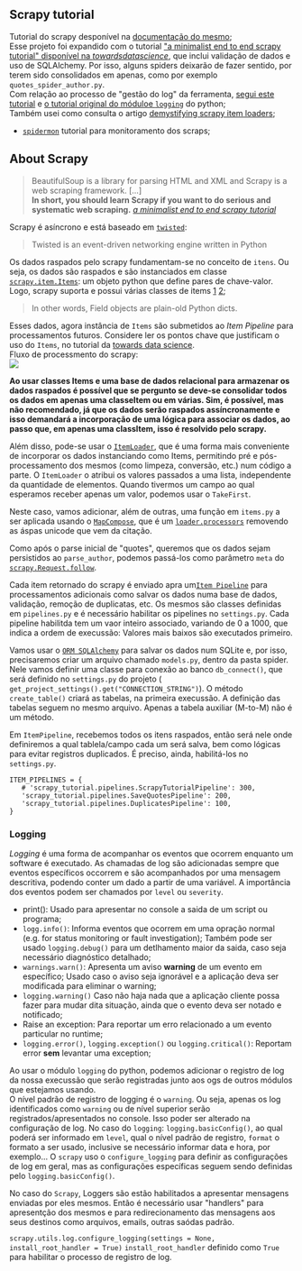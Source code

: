 ## Scrapy tutorial

Tutorial do scrapy desponível na [documentação do mesmo](https://docs.scrapy.org/en/latest/intro/tutorial.html);  
Esse projeto foi expandido com o tutorial ["a minimalist end to end scrapy tutorial" disponível na *towardsdatascience*](https://towardsdatascience.com/a-minimalist-end-to-end-scrapy-tutorial-part-i-11e350bcdec0), que inclui validação de dados e uso de SQLAlchemy.
Por isso, alguns spiders deixarão de fazer sentido, por terem sido consolidados em apenas, como por exemplo `quotes_spider_author.py`.  
Com relação ao processo de "gestão do log" da ferramenta, [ segui este tutorial](https://www.tutorialspoint.com/scrapy/scrapy_logging.htm) e [o tutorial original do móduloe `logging`](https://docs.python.org/3/howto/logging.html#logging-basic-tutorial) do python;  
Também usei como consulta o artigo [demystifying scrapy item loaders](https://towardsdatascience.com/demystifying-scrapy-item-loaders-ffbc119d592a);  

* [`spidermon`](https://spidermon.readthedocs.io/en/latest/) tutorial para monitoramento dos scraps;  

## About Scrapy  

> BeautifulSoup is a library for parsing HTML and XML and Scrapy is a web scraping framework. [...]   
> **In short, you should learn Scrapy if you want to do serious and systematic web scraping.**
> *[a minimalist end to end scrapy tutorial](https://towardsdatascience.com/a-minimalist-end-to-end-scrapy-tutorial-part-i-11e350bcdec0)*

Scrapy é asíncrono e está baseado em [`twisted`](https://twistedmatrix.com/trac/):
> Twisted is an event-driven networking engine written in Python

Os dados raspados pelo scrapy fundamentam-se no conceito de `itens`. Ou seja, os dados são raspados e são instanciados em classe [`scrapy.item.Items`](https://docs.scrapy.org/en/latest/topics/items.html): um objeto python que define pares de chave-valor. Logo, scrapy suporta e possui várias classes de items [1](https://docs.scrapy.org/en/latest/topics/items.html#item-types) [2](https://docs.scrapy.org/en/latest/topics/items.html#supporting-item-types);  
> In other words, Field objects are plain-old Python dicts.  

Esses dados, agora instância de `Items` são submetidos ao *Item Pipeline* para processamentos futuros. Considere ler os pontos chave que justificam o uso do `Items`, no tutorial da [towards data science](https://towardsdatascience.com/a-minimalist-end-to-end-scrapy-tutorial-part-ii-b917509b73f7).  
Fluxo de processmento do scrapy:  
![](https://docs.scrapy.org/en/latest/_images/scrapy_architecture_02.png)  

**Ao usar classes Items e uma base de dados relacional para armazenar os dados raspados é possível que se pergunto se deve-se consolidar todos os dados em apenas uma classeItem ou em várias. Sim, é possível, mas não recomendado, já que os dados serão raspados assíncronamente e isso demandará a incorporação de uma lógica para associar os dados, ao passo que, em apenas uma classItem, isso é resolvido pelo scrapy.**

Além disso, pode-se usar o [`ItemLoader`](https://docs.scrapy.org/en/latest/topics/loaders.html), que é uma forma mais conveniente de incorporar os dados instanciando como Items, permitindo pré e pós-processamento dos mesmos (como limpeza, conversão, etc.) num código a parte. O `ItemLoader` o atribui os valores passados a uma lista, independente da quantidade de elementos. Quando tivermos um campo ao qual esperamos receber apenas um valor, podemos usar o `TakeFirst`.  

Neste caso, vamos adicionar, além de outras, uma função em `items.py` a ser aplicada usando o [`MapCompose`](https://docs.scrapy.org/en/2.4/_modules/itemloaders/processors.html), que é um [`loader.processors`](https://docs.scrapy.org/en/latest/topics/loaders.html#input-and-output-processors) removendo as áspas unicode que vem da citação.  

Como após o parse inicial de "quotes", queremos que os dados sejam persistidos ao `parse_author`, podemos passá-los como parâmetro `meta` do [`scrapy.Request.follow`](https://docs.scrapy.org/en/latest/topics/request-response.html?highlight=follow#scrapy.http.Request).  

Cada item retornado do scrapy é enviado apra um[`Item Pipeline`](https://docs.scrapy.org/en/latest/topics/item-pipeline.html) para processamentos adicionais como salvar os dados numa base de dados, validação, remoção de duplicatas, etc. Os mesmos são classes definidas em `pipelines.py` e é necessário habilitar os pipelines no `settings.py`. Cada pipeline habilitda tem um vaor inteiro associado, variando de 0 a 1000, que indica a ordem de execussão: Valores mais baixos são executados primeiro.  

Vamos usar o [`ORM SQLAlchemy`](https://www.sqlalchemy.org/) para salvar os dados num SQLite e, por isso, precisaremos criar um arquivo chamado `models.py`, dentro da pasta spider. Nele vamos definir uma classe para conexão ao banco `db_connect()`, que será definido no `settings.py` do projeto ( `get_project_settings().get("CONNECTION_STRING")`). O método `create_table()` criará as tabelas, na primeira execussão. A definição das tabelas seguem no mesmo arquivo. Apenas a tabela auxiliar (M-to-M) não é um método.  

Em `ItemPipeline`, recebemos todos os itens raspados, então será nele onde definiremos a qual tablela/campo cada um será salva, bem como lógicas para evitar registros duplicados. É preciso, ainda, habilitá-los no `settings.py`.  

```
ITEM_PIPELINES = {
   # 'scrapy_tutorial.pipelines.ScrapyTutorialPipeline': 300,
   'scrapy_tutorial.pipelines.SaveQuotesPipeline': 200,
   'scrapy_tutorial.pipelines.DuplicatesPipeline': 100,
}
```  

### Logging  
*Logging* é uma forma de acompanhar os eventos que ocorrem enquanto um software é executado. As chamadas de log são adicionadas sempre que eventos específicos occorrem e são acompanhados por uma mensagem descritiva, podendo conter um dado a partir de uma variável. A importância dos eventos podem ser chamados por `level` ou `severity`.  
* print(): Usado para apresentar no console a saida de um script ou programa;  
* `logg.info()`: Informa eventos que ocorrem em uma opração normal (e.g. for status monitoring or fault investigation); Também pode ser usado `logging.debug()` para um detlhamento maior da saida, caso seja necessário diagnóstico detalhado;  
* `warnings.warn()`: Apresenta um aviso **warning** de um evento em específico; Usado caso o aviso seja ignorável e a aplicação deva ser modificada para eliminar o warning;  
* `logging.warning()` Caso não haja nada que a aplicação cliente possa fazer para mudar dita situação, ainda que o evento deva ser notado e notificado;  
* Raise an exception: Para reportar um erro relacionado a um evento particular no runtime;  
* `logging.error()`, `logging.exception()` ou `logging.critical()`:
Reportam error **sem** levantar uma exception;  
	
Ao usar o módulo `logging` do python, podemos adicionar o registro de log da nossa execussão que serão registradas junto aos ogs de outros módulos que estejamos usando.  
O nível padrão de registro de logging é o `warning`. Ou seja, apenas os log identificados como `warning` ou de nível superior serão registrados/apresentados no console. Isso poder ser alterado na configuração de log. No caso do `logging`: `logging.basicConfig()`, ao qual poderá ser informado em `level`, qual o nível padrão de registro, `format` o formato a ser usado, inclusive se necessário informar data e hora, por exemplo...
O `scrapy` uso o `configure_logging` para definir as configurações de log em geral, mas as configurações específicas seguem sendo definidas pelo `logging.basicConfig()`.

No caso do `Scrapy`, Loggers são estão habilitados a apresentar mensagens enviadas por eles mesmos. Então é necessário usar "handlers" para apresentção dos mesmos e para redirecionamento das mensagens aos seus destinos como arquivos, emails, outras saódas padrão.

`scrapy.utils.log.configure_logging(settings = None, install_root_handler = True)`
`install_root_handler` definido como `True` para habilitar o processo de registro de log.